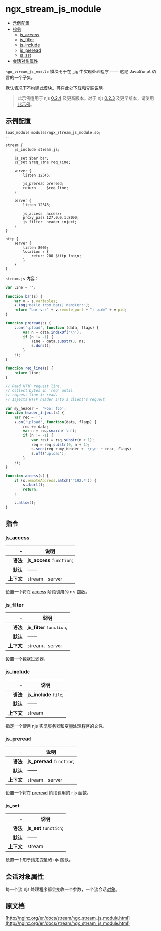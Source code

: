 # ngx_stream_js_module

- [示例配置](#example_configuration)
- [指令](#directives)
    - [js_access](#js_access)
    - [js_filter](#js_filter)
    - [js_include](#js_include)
    - [js_preread](#js_preread)
    - [js_set](#js_set)
- [会话对象属性](#properties)

`ngx_stream_js_module` 模块用于在 [njs](../../介绍/关于nginScript.md) 中实现处理程序 —— 这是 JavaScript 语言的一个子集。

默认情况下不构建此模块。可在[此处](http://nginx.org/en/docs/njs/install.html)下载和安装说明。

<a id="example_configuration"></a>

> 此示例适用于 njs [0.2.4](http://nginx.org/en/docs/njs/changes.html#njs0.2.4) 及更高版本。对于 njs [0.2.3](http://nginx.org/en/docs/njs/changes.html#njs0.2.3) 及更早版本，请使用[此示例](http://nginx.org/en/docs/njs/examples.html#legacy)。

## 示例配置

```nginx
load_module modules/ngx_stream_js_module.so;
...

stream {
    js_include stream.js;

    js_set $bar bar;
    js_set $req_line req_line;

    server {
        listen 12345;

        js_preread preread;
        return     $req_line;
    }

    server {
        listen 12346;

        js_access  access;
        proxy_pass 127.0.0.1:8000;
        js_filter  header_inject;
    }
}

http {
    server {
        listen 8000;
        location / {
            return 200 $http_foo\n;
        }
    }
}
```

`stream.js` 内容：

```js
var line = '';

function bar(s) {
    var v = s.variables;
    s.log("hello from bar() handler!");
    return "bar-var" + v.remote_port + "; pid=" + v.pid;
}

function preread(s) {
    s.on('upload', function (data, flags) {
        var n = data.indexOf('\n');
        if (n != -1) {
            line = data.substr(0, n);
            s.done();
        }
    });
}

function req_line(s) {
    return line;
}

// Read HTTP request line.
// Collect bytes in 'req' until
// request line is read.
// Injects HTTP header into a client's request

var my_header =  'Foo: foo';
function header_inject(s) {
    var req = '';
    s.on('upload', function(data, flags) {
        req += data;
        var n = req.search('\n');
        if (n != -1) {
            var rest = req.substr(n + 1);
            req = req.substr(0, n + 1);
            s.send(req + my_header + '\r\n' + rest, flags);
            s.off('upload');
        }
    });
}

function access(s) {
    if (s.remoteAddress.match('^192.*')) {
        s.abort();
        return;
    }

    s.allow();
}
```

<a id="directives"></a>

## 指令

### js_access

|\-|说明|
|------:|------|
|**语法**|**js_access** `function`;|
|**默认**|——|
|**上下文**|stream、server|

设置一个将在 [access](../../介绍/Nginx如何处理TCP_UDP会话.md) 阶段调用的 njs 函数。

### js_filter

|\-|说明|
|------:|------|
|**语法**|**js_filter** `function`;|
|**默认**|——|
|**上下文**|stream、server|

设置一个数据过滤器。

### js_include

|\-|说明|
|------:|------|
|**语法**|**js_include** `file`;|
|**默认**|——|
|**上下文**|stream|

指定一个使用 njs 实现服务器和变量处理程序的文件。

### js_preread

|\-|说明|
|------:|------|
|**语法**|**js_preread** `function`;|
|**默认**|——|
|**上下文**|stream、server|

设置一个将在 [preread]((../../介绍/Nginx如何处理TCP_UDP会话.md)) 阶段调用的 njs 函数。

### js_set

|\-|说明|
|------:|------|
|**语法**|**js_set** `function`;|
|**默认**|——|
|**上下文**|stream|

设置一个用于指定变量的 njs 函数。

<a id="properties"></a>

## 会话对象属性

每一个流 njs 处理程序都会接收一个参数，一个流会话[对象](http://nginx.org/en/docs/njs/reference.html#stream)。

## 原文档
[http://nginx.org/en/docs/stream/ngx_stream_js_module.html](http://nginx.org/en/docs/stream/ngx_stream_js_module.html)